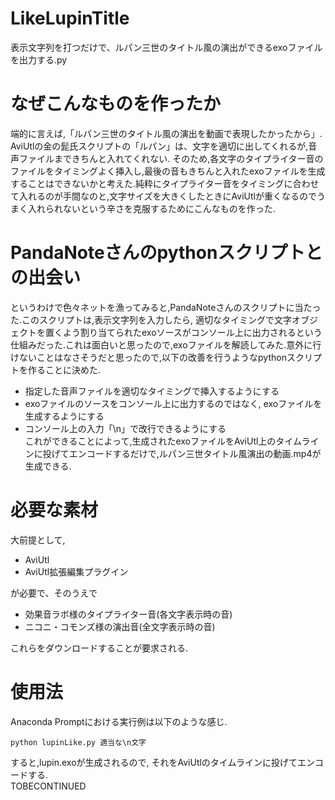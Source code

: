 # LikeLupinTitle
表示文字列を打つだけで、ルパン三世のタイトル風の演出ができるexoファイルを出力する.py  
  
# なぜこんなものを作ったか  
端的に言えば,「ルパン三世のタイトル風の演出を動画で表現したかったから」. AviUtlの金の髭氏スクリプトの「ルパン」は、文字を適切に出してくれるが,音声ファイルまできちんと入れてくれない.   そのため,各文字のタイプライター音のファイルをタイミングよく挿入し,最後の音もきちんと入れたexoファイルを生成することはできないかと考えた.純粋にタイプライター音をタイミングに合わせて入れるのが手間なのと,文字サイズを大きくしたときにAviUtlが重くなるのでうまく入れられないという辛さを克服するためにこんなものを作った.  
# PandaNoteさんのpythonスクリプトとの出会い  
というわけで色々ネットを漁ってみると,PandaNoteさんのスクリプトに当たった.このスクリプトは,表示文字列を入力したら, 適切なタイミングで文字オブジェクトを置くよう割り当てられたexoソースがコンソール上に出力されるという仕組みだった.これは面白いと思ったので,exoファイルを解読してみた.意外に行けないことはなさそうだと思ったので,以下の改善を行うようなpythonスクリプトを作ることに決めた.  
- 指定した音声ファイルを適切なタイミングで挿入するようにする  
- exoファイルのソースをコンソール上に出力するのではなく, exoファイルを生成するようにする  
- コンソール上の入力「\n」で改行できるようにする  
これができることによって,生成されたexoファイルをAviUtl上のタイムラインに投げてエンコードするだけで,ルパン三世タイトル風演出の動画.mp4が生成できる.  
# 必要な素材  
大前提として,  
- AviUtl  
- AviUtl拡張編集プラグイン  
  
が必要で、そのうえで  
  
- 効果音ラボ様のタイプライター音(各文字表示時の音)  
- ニコニ・コモンズ様の演出音(全文字表示時の音)  
  
これらをダウンロードすることが要求される.  
  
# 使用法
Anaconda Promptにおける実行例は以下のような感じ.  
  
```
python lupinLike.py 適当な\n文字
```
  
すると,lupin.exoが生成されるので, それをAviUtlのタイムラインに投げてエンコードする.  
TOBECONTINUED
